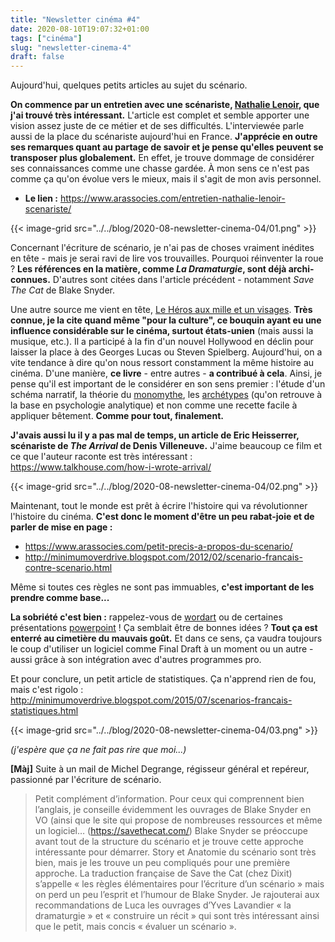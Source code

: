 ```yaml
---
title: "Newsletter cinéma #4"
date: 2020-08-10T19:07:32+01:00
tags: ["cinéma"]
slug: "newsletter-cinema-4"
draft: false
---
```


Aujourd'hui, quelques petits articles au sujet du scénario.

**On commence par un entretien avec une scénariste, [Nathalie Lenoir](https://lenoir-nathalie.com), que j'ai trouvé très intéressant.** L'article est complet et semble apporter une vision assez juste de ce métier et de ses difficultés. L'interviewée parle aussi de la place du scénariste aujourd'hui en France. **J'apprécie en outre ses remarques quant au partage de savoir et je pense qu'elles peuvent se transposer plus globalement.** En effet, je trouve dommage de considérer ses connaissances comme une chasse gardée. À mon sens ce n'est pas comme ça qu'on évolue vers le mieux, mais il s'agit de mon avis personnel.

* **Le lien :** https://www.arassocies.com/entretien-nathalie-lenoir-scenariste/

{{< image-grid src="../../blog/2020-08-newsletter-cinema-04/01.png" >}}

Concernant l'écriture de scénario, je n'ai pas de choses vraiment inédites en tête - mais je serai ravi de lire vos trouvailles. Pourquoi réinventer la roue ? **Les références en la matière, comme *La Dramaturgie*, sont déjà archi-connues.** D'autres sont citées dans l'article précédent - notamment *Save The Cat* de Blake Snyder.

Une autre source me vient en tête, [Le Héros aux mille et un visages](https://fr.wikipedia.org/wiki/Le_Héros_aux_mille_et_un_visages). **Très connue, je la cite quand même "pour la culture", ce bouquin ayant eu une influence considérable sur le cinéma, surtout états-unien** (mais aussi la musique, etc.). Il a participé à la fin d'un nouvel Hollywood en déclin pour laisser la place à des Georges Lucas ou Steven Spielberg. Aujourd'hui, on a vite tendance à dire qu'on nous ressort constamment la même histoire au cinéma. D'une manière, **ce livre** - entre autres - **a contribué à cela**. Ainsi, je pense qu'il est important de le considérer en son sens premier : l'étude d'un schéma narratif, la théorie du [monomythe](https://fr.wikipedia.org/wiki/Monomythe), les [archétypes](https://fr.wikipedia.org/wiki/Archétype_(psychologie_analytique)) (qu'on retrouve à la base en psychologie analytique) et non comme une recette facile à appliquer bêtement. **Comme pour tout, finalement.**

**J'avais aussi lu il y a pas mal de temps, un article de Eric Heisserrer, scénariste de *The Arrival* de Denis Villeneuve.** J'aime beaucoup ce film et ce que l'auteur raconte est très intéressant : https://www.talkhouse.com/how-i-wrote-arrival/

{{< image-grid src="../../blog/2020-08-newsletter-cinema-04/02.png" >}}

Maintenant, tout le monde est prêt à écrire l'histoire qui va révolutionner l'histoire du cinéma. **C'est donc le moment d'être un peu rabat-joie et de parler de mise en page :**

* https://www.arassocies.com/petit-precis-a-propos-du-scenario/
* http://minimumoverdrive.blogspot.com/2012/02/scenario-francais-contre-scenario.html

Même si toutes ces règles ne sont pas immuables, **c'est important de les prendre comme base...**

**La sobriété c'est bien :** rappelez-vous de [wordart](https://img.macg.co/2016/11/macgpic-1478682653-41290615791853-co1-jpt.jpg) ou de certaines présentations [powerpoint](https://fifty-wp.s3.amazonaws.com/detours/uploads/2017/09/worst-powerpoint-slide-ever.png) ! Ça semblait être de bonnes idées ? **Tout ça est enterré au cimetière du mauvais goût.**
Et dans ce sens, ça vaudra toujours le coup d'utiliser un logiciel comme Final Draft à un moment ou un autre - aussi grâce à son intégration avec d'autres programmes pro.

Et pour conclure, un petit article de statistiques. Ça n'apprend rien de fou, mais c'est rigolo : http://minimumoverdrive.blogspot.com/2015/07/scenarios-francais-statistiques.html

{{< image-grid src="../../blog/2020-08-newsletter-cinema-04/03.png" >}}

*(j'espère que ça ne fait pas rire que moi...)*

**[Màj]** Suite à un mail de Michel Degrange, régisseur général et repéreur, passionné par l'écriture de scénario.

> Petit complément d’information. Pour ceux qui comprennent bien l’anglais, je conseille évidemment les ouvrages de Blake Snyder en VO (ainsi que le site qui propose de nombreuses ressources et même un logiciel… (https://savethecat.com/) Blake Snyder se préoccupe avant tout de la structure du scénario et je trouve cette approche intéressante pour démarrer. Story et Anatomie du scénario sont très bien, mais je les trouve un peu compliqués pour une première approche.
La traduction française de Save the Cat (chez Dixit) s’appelle « les règles élémentaires pour l’écriture d’un scénario » mais on perd un peu l’esprit et l’humour de Blake Snyder. Je rajouterai aux recommandations de Luca les ouvrages d’Yves Lavandier « la dramaturgie » et « construire un récit » qui sont très intéressant ainsi que le petit, mais concis « évaluer un scénario ».
